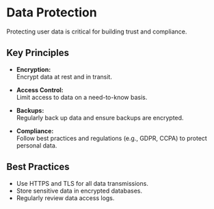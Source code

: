 # Data Protection

Protecting user data is critical for building trust and compliance.

## Key Principles

- **Encryption:**  
  Encrypt data at rest and in transit.
  
- **Access Control:**  
  Limit access to data on a need-to-know basis.

- **Backups:**  
  Regularly back up data and ensure backups are encrypted.

- **Compliance:**  
  Follow best practices and regulations (e.g., GDPR, CCPA) to protect personal data.

## Best Practices

- Use HTTPS and TLS for all data transmissions.
- Store sensitive data in encrypted databases.
- Regularly review data access logs. 